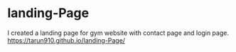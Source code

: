 # landing-Page
I created a landing page for gym website with contact page and login page.
https://tarun910.github.io/landing-Page/

